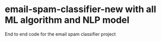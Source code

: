 # email-spam-classifier-new with all ML algorithm and NLP model
End to end code for the email spam classifier project
